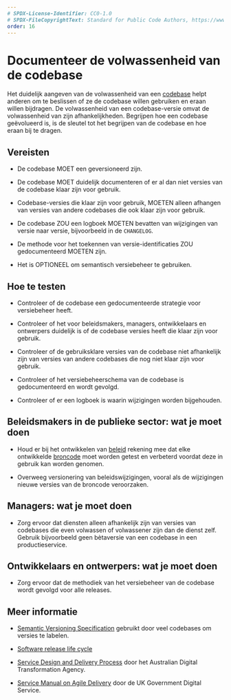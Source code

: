 ```yaml
---
# SPDX-License-Identifier: CC0-1.0
# SPDX-FileCopyrightText: Standard for Public Code Authors, https://www.standardforpubliccode.org/AUTHORS.html
order: 16
---
```


# Documenteer de volwassenheid van de codebase

Het duidelijk aangeven van de volwassenheid van een [codebase](../glossary.html#codebase) helpt anderen om te beslissen of ze de codebase willen gebruiken en eraan willen bijdragen. De volwassenheid van een codebase-versie omvat de volwassenheid van zijn afhankelijkheden. Begrijpen hoe een codebase geëvolueerd is, is de sleutel tot het begrijpen van de codebase en hoe eraan bij te dragen.

## Vereisten

- De codebase MOET een geversioneerd zijn.

- De codebase MOET duidelijk documenteren of er al dan niet versies van de codebase klaar zijn voor gebruik.

- Codebase-versies die klaar zijn voor gebruik, MOETEN alleen afhangen van versies van andere codebases die ook klaar zijn voor gebruik.

- De codebase ZOU een logboek MOETEN bevatten van wijzigingen van versie naar versie, bijvoorbeeld in de `CHANGELOG`.

- De methode voor het toekennen van versie-identificaties ZOU gedocumenteerd MOETEN zijn.

- Het is OPTIONEEL om semantisch versiebeheer te gebruiken.

## Hoe te testen

- Controleer of de codebase een gedocumenteerde strategie voor versiebeheer heeft.

- Controleer of het voor beleidsmakers, managers, ontwikkelaars en ontwerpers duidelijk is of de codebase versies heeft die klaar zijn voor gebruik.

- Controleer of de gebruiksklare versies van de codebase niet afhankelijk zijn van versies van andere codebases die nog niet klaar zijn voor gebruik.

- Controleer of het versiebeheerschema van de codebase is gedocumenteerd en wordt gevolgd.

- Controleer of er een logboek is waarin wijzigingen worden bijgehouden.

## Beleidsmakers in de publieke sector: wat je moet doen

- Houd er bij het ontwikkelen van [beleid](../glossary.html#beleid) rekening mee dat elke ontwikkelde [broncode](/nl/glossary.html#broncode) moet worden getest en verbeterd voordat deze in gebruik kan worden genomen.

- Overweeg versionering van beleidswijzigingen, vooral als de wijzigingen nieuwe versies van de broncode veroorzaken.

## Managers: wat je moet doen

- Zorg ervoor dat diensten alleen afhankelijk zijn van versies van codebases die even volwassen of volwassener zijn dan de dienst zelf. Gebruik bijvoorbeeld geen bètaversie van een codebase in een productieservice.

## Ontwikkelaars en ontwerpers: wat je moet doen

- Zorg ervoor dat de methodiek van het versiebeheer van de codebase wordt gevolgd voor alle releases.

## Meer informatie

* [Semantic Versioning Specification](https://semver.org/) gebruikt door veel codebases om versies te labelen.

* [Software release life cycle](https://en.wikipedia.org/wiki/Software_release_life_cycle)

* [Service Design and Delivery Process](https://www.dta.gov.au/help-and-advice/build-and-improve-services/service-design-and-delivery-process) door het Australian Digital Transformation Agency.

* [Service Manual on Agile Delivery](https://www.gov.uk/service-manual/agile-delivery) door de UK Government Digital Service.
